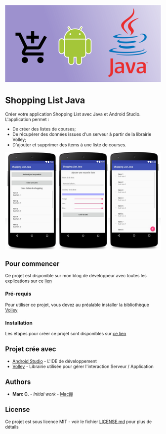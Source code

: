 <img src="/images/bshopj.png"/>

# Shopping List Java

Créer votre application Shopping List avec Java et Android Studio. L'application permet :
* De créer des listes de courses;
* De récupérer des données issues d'un serveur à partir de la librairie Volley;
* D'ajouter et supprimer des items à une liste de courses.

<img src="/images/apshopj.png"/>


## Pour commencer

Ce projet est disponible sur mon blog de développeur avec toutes les explications sur ce [lien](http://www.androidtavern.com/2017/05/shopping-list-java/)

### Pré-requis

Pour utiliser ce projet, vous devez au préalable installer la bibliothèque [Volley](https://github.com/google/volley)

### Installation

Les étapes pour créer ce projet sont disponibles sur [ce lien](http://www.androidtavern.com/2017/05/shopping-list-java/)


## Projet crée avec

* [Android Studio](https://developer.android.com/studio/index.html) - L'IDE de développement
* [Volley](https://github.com/google/volley) - Librairie utilisée pour gérer l'interaction Serveur / Application

## Authors

* **Marc C.** - *Initial work* - [Macjiji](https://github.com/Macjiji)


## License

Ce projet est sous licence MIT - voir le fichier [LICENSE.md](LICENSE.md) pour plus de détails


